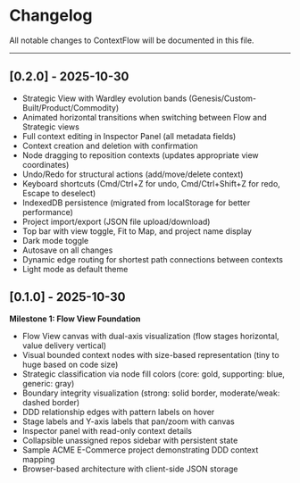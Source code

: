 # Changelog

All notable changes to ContextFlow will be documented in this file.

---

## [0.2.0] - 2025-10-30

- Strategic View with Wardley evolution bands (Genesis/Custom-Built/Product/Commodity)
- Animated horizontal transitions when switching between Flow and Strategic views
- Full context editing in Inspector Panel (all metadata fields)
- Context creation and deletion with confirmation
- Node dragging to reposition contexts (updates appropriate view coordinates)
- Undo/Redo for structural actions (add/move/delete context)
- Keyboard shortcuts (Cmd/Ctrl+Z for undo, Cmd/Ctrl+Shift+Z for redo, Escape to deselect)
- IndexedDB persistence (migrated from localStorage for better performance)
- Project import/export (JSON file upload/download)
- Top bar with view toggle, Fit to Map, and project name display
- Dark mode toggle
- Autosave on all changes
- Dynamic edge routing for shortest path connections between contexts
- Light mode as default theme

## [0.1.0] - 2025-10-30

**Milestone 1: Flow View Foundation**

- Flow View canvas with dual-axis visualization (flow stages horizontal, value delivery vertical)
- Visual bounded context nodes with size-based representation (tiny to huge based on code size)
- Strategic classification via node fill colors (core: gold, supporting: blue, generic: gray)
- Boundary integrity visualization (strong: solid border, moderate/weak: dashed border)
- DDD relationship edges with pattern labels on hover
- Stage labels and Y-axis labels that pan/zoom with canvas
- Inspector panel with read-only context details
- Collapsible unassigned repos sidebar with persistent state
- Sample ACME E-Commerce project demonstrating DDD context mapping
- Browser-based architecture with client-side JSON storage
